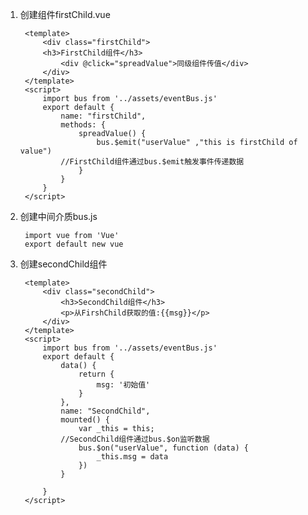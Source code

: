 1. 创建组件firstChild.vue
 
        <template>
        	<div class="firstChild">
        	<h3>FirstChild组件</h3>
        		<div @click="spreadValue">同级组件传值</div>
        	</div>
        </template>
        <script>
        	import bus from '../assets/eventBus.js'
        	export default {
        		name: "firstChild",
        		methods: {
        			spreadValue() {
        				bus.$emit("userValue" ,"this is firstChild of value")
                //FirstChild组件通过bus.$emit触发事件传递数据
        			}	
        		}
        	}
        </script>
2. 创建中间介质bus.js

        import vue from 'Vue'
        export default new vue
3. 创建secondChild组件
        
        <template>
        	<div class="secondChild">
        		<h3>SecondChild组件</h3>
        		<p>从FirshChild获取的值:{{msg}}</p>
        	</div>
        </template>
        <script>
        	import bus from '../assets/eventBus.js'
        	export default {
        		data() {
        			return {
        				msg: '初始值'
        			}
        		},
        		name: "SecondChild",
        		mounted() {
        			var _this = this;
        		//SecondChild组件通过bus.$on监听数据
                    bus.$on("userValue", function (data) {
        				_this.msg = data
        			})
        		}
        
        	}
        </script>